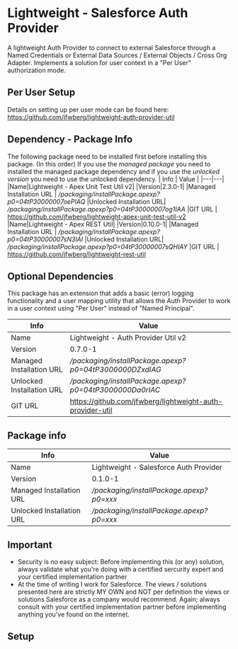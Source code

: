 # Lightweight - Salesforce Auth Provider
A lightweight Auth Provider to connect to external Salesforce through a Named Credentials or External Data Sources / External Objects / Cross Org Adapter.
Implements a solution for user context in a "Per User" authorization mode.

## Per User Setup
Details on setting up per user mode can be found here:
https://github.com/jfwberg/lightweight-auth-provider-util

## Dependency - Package Info
The following package need to be installed first before installing this package. (In this order)
If you use the *managed package* you need to installed the managed package dependency and if you use the *unlocked version* you need to use the unlocked dependency.
| Info | Value |
|---|---|
|Name|Lightweight - Apex Unit Test Util v2|
|Version|2.3.0-1|
|Managed Installation URL | */packaging/installPackage.apexp?p0=04tP30000007oePIAQ*
|Unlocked Installation URL| */packaging/installPackage.apexp?p0=04tP30000007og1IAA*
|GIT URL                  | https://github.com/jfwberg/lightweight-apex-unit-test-util-v2
|Name|Lightweight - Apex REST Util|
|Version|0.10.0-1|
|Managed Installation URL | */packaging/installPackage.apexp?p0=04tP30000007sN3IAI*
|Unlocked Installation URL| */packaging/installPackage.apexp?p0=04tP30000007sQHIAY*
|GIT URL                  | https://github.com/jfwberg/lightweight-rest-util


## Optional Dependencies
This package has an extension that adds a basic (error) logging functionality and a user mapping utility that allows the Auth Provider to work in a user context using "Per User" instead of "Named Principal".

| Info | Value |
|---|---|
|Name|Lightweight - Auth Provider Util v2|
|Version|0.7.0-1|
|Managed Installation URL | */packaging/installPackage.apexp?p0=04tP3000000DZxdIAG*
|Unlocked Installation URL| */packaging/installPackage.apexp?p0=04tP3000000Da0rIAC*
|GIT URL                  | https://github.com/jfwberg/lightweight-auth-provider-util

## Package info
| Info | Value |
|---|---|
|Name|Lightweight - Salesforce Auth Provider|
|Version|0.1.0-1|
|Managed Installation URL | */packaging/installPackage.apexp?p0=xxx*
|Unlocked Installation URL| */packaging/installPackage.apexp?p0=xxx*

## Important
- Security is no easy subject: Before implementing this (or any) solution, always validate what you're doing with a certified sercurity expert and your certified implementation partner
- At the time of writing I work for Salesforce. The views / solutions presented here are strictly MY OWN and NOT per definition the views or solutions Salesforce as a company would recommend. Again; always consult with your certified implementation partner before implementing anything you've found on the internet.

## Setup
